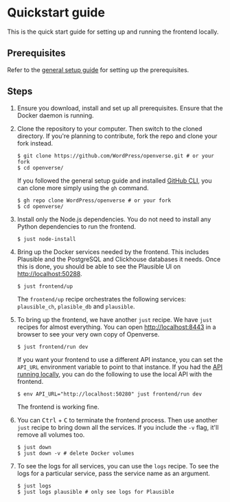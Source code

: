 # Quickstart guide

This is the quick start guide for setting up and running the frontend locally.

## Prerequisites

Refer to the [general setup guide](../general_setup.md) for setting up the
prerequisites.

## Steps

1. Ensure you download, install and set up all prerequisites. Ensure that the
   Docker daemon is running.

2. Clone the repository to your computer. Then switch to the cloned directory.
   If you're planning to contribute, fork the repo and clone your fork instead.

   ```console
   $ git clone https://github.com/WordPress/openverse.git # or your fork
   $ cd openverse/
   ```

   If you followed the general setup guide and installed
   [GitHub CLI](./general_setup.md#github-cli), you can clone more simply using
   the `gh` command.

   ```console
   $ gh repo clone WordPress/openverse # or your fork
   $ cd openverse/
   ```

3. Install only the Node.js dependencies. You do not need to install any Python
   dependencies to run the frontend.

   ```console
   $ just node-install
   ```

4. Bring up the Docker services needed by the frontend. This includes Plausible
   and the PostgreSQL and Clickhouse databases it needs. Once this is done, you
   should be able to see the Plausible UI on
   [http://localhost:50288](http://localhost:50288).

   ```console
   $ just frontend/up
   ```

   The `frontend/up` recipe orchestrates the following services: `plausible_ch`,
   `plasible_db` and `plausible`.

5. To bring up the frontend, we have another `just` recipe. We have `just`
   recipes for almost everything. You can open
   [http://localhost:8443](http://localhost:8443) in a browser to see your very
   own copy of Openverse.

   ```console
   $ just frontend/run dev
   ```

   If you want your frontend to use a different API instance, you can set the
   `API_URL` environment variable to point to that instance. If you had the
   [API running locally](../api/quickstart.md), you can do the following to use
   the local API with the frontend.

   ```console
   $ env API_URL="http://localhost:50280" just frontend/run dev
   ```

   The frontend is working fine.

6. You can <kbd>Ctrl</kbd> + <kbd>C</kbd> to terminate the frontend process.
   Then use another `just` recipe to bring down all the services. If you include
   the `-v` flag, it'll remove all volumes too.

   ```console
   $ just down
   $ just down -v # delete Docker volumes
   ```

7. To see the logs for all services, you can use the `logs` recipe. To see the
   logs for a particular service, pass the service name as an argument.

   ```console
   $ just logs
   $ just logs plausible # only see logs for Plausible
   ```
